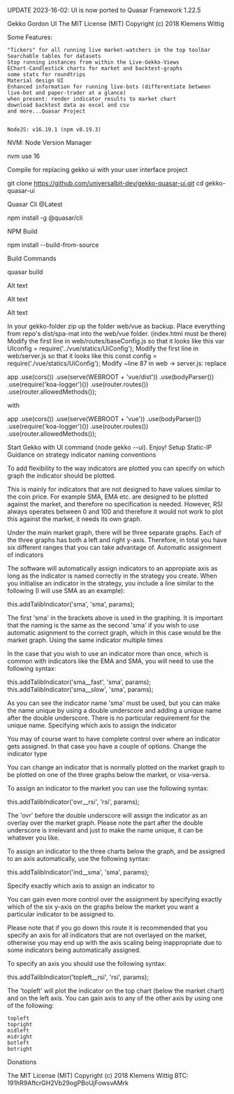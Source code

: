 UPDATE 2023-16-02: UI is now ported to Quasar Framework 1.22.5

Gekko Gordon UI The MIT License (MIT) Copyright (c) 2018 Klemens Wittig

Some Features:

    "Tickers" for all running live market-watchers in the top toolbar
    Searchable tables for datasets
    Stop running instances from within the Live-Gekko-Views
    EChart-Candlestick charts for market and backtest-graphs
    some stats for roundtrips
    Material design UI
    Enhanced information for running live-bots (differentiate between live-bot and paper-trader at a glance)
    when present: render indicator results to market chart
    download backtest data as excel and csv
    and more...Quasar Project


    NodeJS: v16.19.1 (npm v8.19.3)

NVM: Node Version Manager

nvm use 16

Compile for replacing gekko ui with your user interface project

git clone https://github.com/universalbit-dev/gekko-quasar-ui.git
cd gekko-quasar-ui

Quasar Cli @Latest

npm install -g @quasar/cli

NPM Build

npm install --build-from-source

Build Commands

quasar build

Alt text

Alt text

Alt text

In your gekko-folder zip up the folder web/vue as backup. Place everything from repo's dist/spa-mat into the web/vue folder. (index.html must be there) Modify the first line in web/routes/baseConfig.js so that it looks like this var UIconfig = require('../vue/statics/UiConfig'); Modify the first line in web/server.js so that it looks like this const config = require('./vue/statics/UiConfig'); Modify ~line 87 in web -> server.js: replace

app
  .use(cors())
  .use(serve(WEBROOT + 'vue/dist'))
  .use(bodyParser())
  .use(require('koa-logger')())
  .use(router.routes())
  .use(router.allowedMethods());

with

app
  .use(cors())
  .use(serve(WEBROOT + 'vue'))
  .use(bodyParser())
  .use(require('koa-logger')())
  .use(router.routes())
  .use(router.allowedMethods());

Start Gekko with UI command (node gekko --ui). Enjoy!
Setup Static-IP
Guidance on strategy indicator naming conventions

To add flexibility to the way indicators are plotted you can specify on which graph the indicator should be plotted.

This is mainly for indicators that are not designed to have values similar to the coin price. For example SMA, EMA etc. are designed to be plotted against the market, and therefore no specification is needed. However, RSI always operates between 0 and 100 and therefore it would not work to plot this against the market, it needs its own graph.

Under the main market graph, there will be three separate graphs. Each of the three graphs has both a left and right y-axis. Therefore, in total you have six different ranges that you can take advantage of.
Automatic assignment of indicators

The software will automatically assign indicators to an appropiate axis as long as the indicator is named correctly in the strategy you create. When you initialise an indicator in the strategy, you include a line similar to the following (I will use SMA as an example):

this.addTalibIndicator('sma', 'sma', params);

The first 'sma' in the brackets above is used in the graphing. It is important that the naming is the same as the second 'sma' if you wish to use automatic asignment to the correct graph, which in this case would be the market graph.
Using the same indicator multiple times

In the case that you wish to use an indicator more than once, which is common with indicators like the EMA and SMA, you will need to use the following syntax:

this.addTalibIndicator('sma__fast', 'sma', params);
this.addTalibIndicator('sma__slow', 'sma', params);

As you can see the indicator name 'sma' must be used, but you can make the name unique by using a double underscore and adding a unique name after the double underscore. There is no particular requirement for the unique name.
Specifying which axis to assign the indicator

You may of course want to have complete control over where an indicator gets assigned. In that case you have a couple of options.
Change the indicator type

You can change an indicator that is normally plotted on the market graph to be plotted on one of the three graphs below the market, or visa-versa.

To assign an indicator to the market you can use the following syntax:

this.addTalibIndicator('ovr__rsi', 'rsi', params);

The 'ovr' before the double underscore will assign the indicator as an overlay over the market graph. Please note the part after the double underscore is irrelevant and just to make the name unique, it can be whatever you like.

To assign an indicator to the three charts below the graph, and be assigned to an axis automatically, use the following syntax:

this.addTalibIndicator('ind__sma', 'sma', params);

Specify exactly which axis to assign an indicator to

You can gain even more control over the assignment by specifying exactly which of the six y-axis on the graphs below the market you want a particular indicator to be assigned to.

Please note that if you go down this route it is recommended that you specify an axis for all indicators that are not overlayed on the market, otherwise you may end up with the axis scaling being inappropriate due to some indicators being automatically assigned.

To specify an axis you should use the following syntax:

this.addTalibIndicator('topleft__rsi', 'rsi', params);

The 'topleft' will plot the indicator on the top chart (below the market chart) and on the left axis. You can gain axis to any of the other axis by using one of the following:

    topleft
    topright
    midleft
    midright
    botleft
    botright

Donations

The MIT License (MIT) Copyright (c) 2018 Klemens Wittig BTC: 191hR9AftcrGH2Vb29ogPBoUjFowsvAMrk

